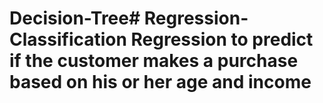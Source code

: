 # Decision-Tree# Regression-Classification Regression to predict if the customer makes a purchase based on his or her age and income
